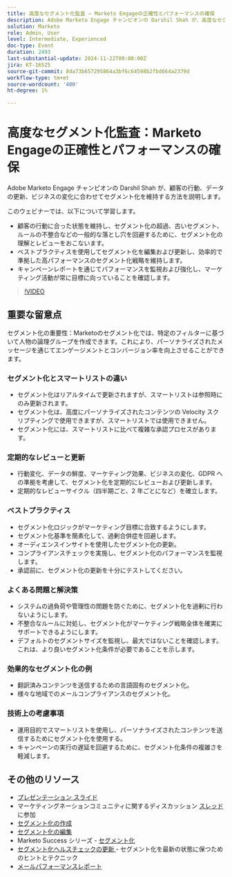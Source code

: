 ```yaml
---
title: 高度なセグメント化監査 – Marketo Engageの正確性とパフォーマンスの確保
description: Adobe Marketo Engage チャンピオンの Darshil Shah が、高度なセグメント化監査をマスターして、セグメント化戦略を最適化し、お客様の行動と連携し、GDPR コンプライアンスを維持し、ベストプラクティスとリアルタイムの更新を通じてマーケティングパフォーマンスを強化する方法を学びます。
solution: Marketo
role: Admin, User
level: Intermediate, Experienced
doc-type: Event
duration: 2493
last-substantial-update: 2024-11-22T00:00:00Z
jira: KT-16525
source-git-commit: 8da73b657295864a3bf6c64598b2fbd664a2379d
workflow-type: tm+mt
source-wordcount: '400'
ht-degree: 1%

---
```



# 高度なセグメント化監査：Marketo Engageの正確性とパフォーマンスの確保

Adobe Marketo Engage チャンピオンの Darshil Shah が、顧客の行動、データの更新、ビジネスの変化に合わせてセグメント化を維持する方法を説明します。

このウェビナーでは、以下について学習します。

* 顧客の行動に合った状態を維持し、セグメント化の超過、古いセグメント、ルールの不整合などの一般的な落とし穴を回避するために、セグメント化の理解とレビューをおこないます。
* ベストプラクティスを使用してセグメント化を編集および更新し、効率的で準拠した高パフォーマンスのセグメント化戦略を維持します。
* キャンペーンレポートを通じてパフォーマンスを監視および強化し、マーケティング活動が常に目標に向っていることを確認します。

>[!VIDEO](https://video.tv.adobe.com/v/3439383/?learn=on&enablevpops)

## 重要な留意点

セグメント化の重要性：Marketoのセグメント化では、特定のフィルターに基づいて人物の論理グループを作成できます。これにより、パーソナライズされたメッセージを通じてエンゲージメントとコンバージョン率を向上させることができます。

### セグメント化とスマートリストの違い

* セグメント化はリアルタイムで更新されますが、スマートリストは参照時にのみ更新されます。
* セグメント化は、高度にパーソナライズされたコンテンツの Velocity スクリプティングで使用できますが、スマートリストでは使用できません。
* セグメント化には、スマートリストに比べて複雑な承認プロセスがあります。

### 定期的なレビューと更新

* 行動変化、データの鮮度、マーケティング効果、ビジネスの変化、GDPR への準拠を考慮して、セグメント化を定期的にレビューおよび更新します。
* 定期的なレビューサイクル（四半期ごと、2 年ごとになど）を確立します。

### ベストプラクティス

* セグメント化ロジックがマーケティング目標に合致するようにします。
* セグメント化基準を簡素化して、過剰合併症を回避します。
* オーディエンスインサイトを使用したセグメント化の更新。
* コンプライアンスチェックを実施し、セグメント化のパフォーマンスを監視します。
* 承認前に、セグメント化の更新を十分にテストしてください。

### よくある問題と解決策

* システムの過負荷や管理性の問題を防ぐために、セグメント化を過剰に行わないようにします。
* 不整合なルールに対処し、セグメント化がマーケティング戦略全体を確実にサポートできるようにします。
* デフォルトのセグメントサイズを監視し、最大ではないことを確認します。これは、より良いセグメント化条件が必要であることを示します。

### 効果的なセグメント化の例

* 翻訳済みコンテンツを送信するための言語固有のセグメント化。
* 様々な地域でのメールコンプライアンスのセグメント化。

### 技術上の考慮事項

* 運用目的でスマートリストを使用し、パーソナライズされたコンテンツを送信するためにセグメント化を使用する。
* キャンペーンの実行の遅延を回避するために、セグメント化条件の複雑さを軽減します。

## その他のリソース

* [ プレゼンテーション スライド ](https://engage.adobe.com/rs/360-KCI-804/images/AME_Learn%20From%20your%20peers%20Webinar_Advanced%20Segmentation%20Audits.pdf?version=0)
* マーケティングネーションコミュニティに関するディスカッション [ スレッド ](https://nation.marketo.com/t5/product-discussions/register-now-learn-from-your-peers-advanced-segmentation-audits/td-p/353460) に参加
* [ セグメント化の作成 ](https://experienceleague.adobe.com/en/docs/marketo/using/product-docs/personalization/segmentation-and-snippets/segmentation/create-a-segmentation)
* [ セグメント化の編集 ](https://experienceleague.adobe.com/en/docs/marketo/using/product-docs/personalization/segmentation-and-snippets/segmentation/edit-a-segmentation)
* Marketo Success シリーズ - [ セグメント化 ](https://nation.marketo.com/t5/product-blogs/marketo-success-series-segmentation/ba-p/304969)
* [ セグメント化ヘルスチェックの更新 ](https://nation.marketo.com/t5/product-blogs/segmentation-health-check-updates-tips-and-tricks-for-keeping/ba-p/241963) - セグメント化を最新の状態に保つためのヒントとテクニック
* [ メールパフォーマンスレポート ](https://experienceleague.adobe.com/en/docs/marketo/using/product-docs/email-marketing/email-programs/email-program-data/email-performance-report)
